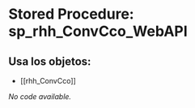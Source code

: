 # Stored Procedure: sp_rhh_ConvCco_WebAPI

## Usa los objetos:
- [[rhh_ConvCco]]

*No code available.*
